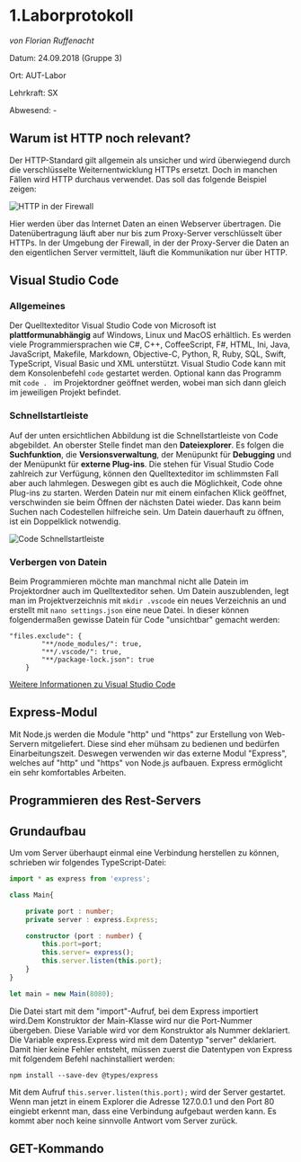 # 1.Laborprotokoll 

*von Florian Ruffenacht*

Datum: 24.09.2018 (Gruppe 3)

Ort: AUT-Labor

Lehrkraft: SX

Abwesend: -

## Warum ist HTTP noch relevant?
Der HTTP-Standard gilt allgemein als unsicher und wird überwiegend durch die verschlüsselte Weiternentwicklung HTTPs ersetzt. Doch in manchen Fällen wird HTTP durchaus verwendet. Das soll das folgende Beispiel zeigen:

![HTTP in der Firewall](https://github.com/HTLMechatronics/m14-la1-sx/blob/rufflm14/rufflm14/HttpInFirewall.svg)

Hier werden über das Internet Daten an einen Webserver übertragen. Die Datenübertragung läuft aber nur bis zum Proxy-Server verschlüsselt über HTTPs. In der Umgebung der Firewall, in der der Proxy-Server die Daten an den eigentlichen Server  vermittelt, läuft die Kommunikation nur über HTTP.


## Visual Studio Code
### Allgemeines
Der Quelltexteditor Visual Studio Code von Microsoft ist **plattformunabhängig** auf Windows, Linux und MacOS erhältlich. Es werden viele
Programmiersprachen wie C#, C++, CoffeeScript, F#, HTML, Ini, Java, JavaScript, Makefile, Markdown, Objective-C, Python, R, Ruby, SQL, 
Swift, TypeScript, Visual Basic und XML unterstützt. Visual Studio Code kann mit dem Konsolenbefehl ```code``` gestartet werden. Optional
kann das Programm mit ```code . ``` im Projektordner geöffnet werden, wobei man sich dann gleich im jeweiligen Projekt befindet. 

### Schnellstartleiste
Auf der unten ersichtlichen Abbildung ist die Schnellstartleiste von Code abgebildet. An oberster Stelle findet man den **Dateiexplorer**. Es folgen die **Suchfunktion**, die **Versionsverwaltung**, der Menüpunkt für **Debugging** und der Menüpunkt für **externe Plug-ins**. Die stehen für Visual Studio Code zahlreich zur Verfügung, können den Quelltexteditor im schlimmsten Fall aber auch lahmlegen. Deswegen gibt es auch die Möglichkeit, Code ohne Plug-ins zu starten. Werden Datein nur mit einem einfachen Klick geöffnet, verschwinden sie beim Öffnen der nächsten Datei wieder. Das kann beim Suchen nach Codestellen hilfreiche sein. Um Datein dauerhauft zu öffnen, ist ein Doppelklick notwendig.

![Code Schnellstartleiste](https://github.com/HTLMechatronics/m14-la1-sx/blob/rufflm14/rufflm14/Bildschirmfoto%20vom%202018-10-02%2020-47-41.png)

### Verbergen von Datein
Beim Programmieren möchte man manchmal nicht alle Datein im Projektordner auch im Quelltexteditor sehen. Um Datein auszublenden, legt man im Projektverzeichnis mit ```mkdir .vscode``` ein neues Verzeichnis an und erstellt mit ```nano settings.json``` eine neue Datei. In dieser können folgendermaßen gewisse Datein für Code "unsichtbar" gemacht werden:

```
"files.exclude": {
		"**/node_modules/": true,
		"**/.vscode/": true,
		"**/package-lock.json": true
	}
```

[Weitere Informationen zu Visual Studio Code](https://flaviocopes.com/vscode/)

## Express-Modul
Mit Node.js werden die Module "http" und "https" zur Erstellung von Web-Servern mitgeliefert. Diese sind eher mühsam zu bedienen und bedürfen Einarbeitungszeit. Deswegen verwenden wir das externe Modul "Express", welches auf "http" und "https" von Node.js aufbauen. Express ermöglicht ein sehr komfortables Arbeiten. 

## Programmieren des Rest-Servers
## Grundaufbau
Um vom Server überhaupt einmal eine Verbindung herstellen zu können, schrieben wir folgendes TypeScript-Datei:

```TypeScript
import * as express from 'express';

class Main{

    private port : number;
    private server : express.Express;

    constructor (port : number) {
        this.port=port;
        this.server= express();
        this.server.listen(this.port);
    }
}

let main = new Main(8080);

```
Die Datei start mit dem "import"-Aufruf, bei dem Express importiert wird.Dem Konstruktor der Main-Klasse wird nur die Port-Nummer übergeben. Diese Variable wird vor dem Konstruktor als Nummer deklariert. Die Variable express.Express wird mit dem Datentyp "server" deklariert. Damit hier keine Fehler entsteht, müssen zuerst die Datentypen von Express mit folgendem Befehl nachinstalliert werden:

```npm install --save-dev @types/express```

Mit dem Aufruf ```this.server.listen(this.port);``` wird der Server gestartet.  Wenn man jetzt in einem Explorer die Adresse 127.0.0.1 und den Port 80 eingiebt erkennt man, dass eine Verbindung aufgebaut werden kann. Es kommt aber noch keine sinnvolle Antwort vom Server zurück.

## GET-Kommando

